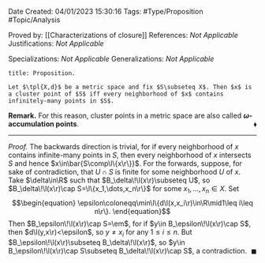 <div class="topSpace"></div>

Date Created: 04/01/2023 15:30:16
Tags: #Type/Proposition #Topic/Analysis

Proved by: [[Characterizations of closure]]
References: _Not Applicable_
Justifications: _Not Applicable_

Specializations: _Not Applicable_
Generalizations: _Not Applicable_

``` ad-Proposition
title: Proposition.

Let $\tpl{X,d}$ be a metric space and fix $S\subseteq X$. Then $x$ is a cluster point of $S$ iff every neighborhood of $x$ contains infinitely-many points in $S$.

```

<b>Remark.</b> For this reason, cluster points in a metric space are also called **$\omega$-accumulation points**.<span style="float:right;">$\blacklozenge$</span>

---

<i>Proof.</i> The backwards direction is trivial, for if every neighborhood of $x$ contains infinite-many points in $S$, then every neighborhood of $x$ intersects $S$ and hence $x\in\bar{S\comp\l\{x\r\}}$. For the forwards, suppose, for sake of contradiction, that $U\cap S$ is finite for some neighborhood $U$ of $x$. Take $\delta\in\R$ such that $B_\delta\!\l(x\r)\subseteq U$, so $B_\delta\!\l(x\r)\cap S=\l\{x_1,\dots,x_n\r\}$ for some $x_1,\dots,x_n\in X$. Set
$$\begin{equation}
    \epsilon\coloneqq\min\l\{d\l(x,x_i\r)\in\R\mid1\leq i\leq n\r\}.
\end{equation}$$
Then $B_\epsilon\!\l(x\r)\cap S=\em$, for if $y\in B_\epsilon\!\l(x\r)\cap S$, then $d\l(y,x\r)<\epsilon$, so $y\neq x_i$ for any $1\leq i\leq n$. But $B_\epsilon\!\l(x\r)\subseteq B_\delta\!\l(x\r)$, so $y\in B_\epsilon\!\l(x\r)\cap S\subseteq B_\delta\!\l(x\r)\cap S$, a contradiction.<span style="float:right;">$\blacksquare$</span>

